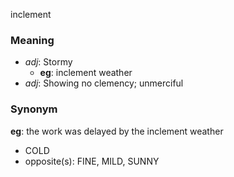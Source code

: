 inclement
### Meaning
+ _adj_: Stormy
    + __eg__: inclement weather
+ _adj_: Showing no clemency; unmerciful

### Synonym

__eg__: the work was delayed by the inclement weather

+ COLD
+ opposite(s): FINE, MILD, SUNNY


